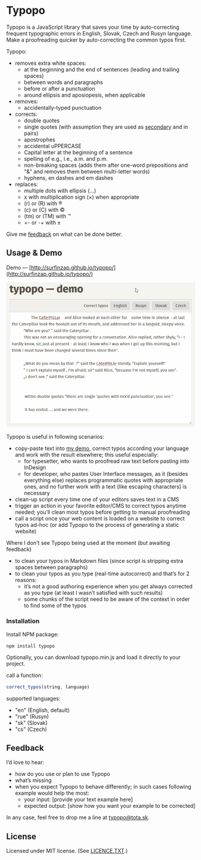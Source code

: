 # Typopo

Typopo is a JavaScript library that saves your time by auto-correcting frequent typographic errors in English, Slovak, Czech and Rusyn language. Make a proofreading quicker by auto-correcting the common typos first.

Typopo:
* removes extra white spaces:
	* at the beginning and the end of sentences (leading and trailing spaces)
	* between words and paragraphs
	* before or after a punctuation
	* around ellipsis and aposiopesis, when applicable
* removes:
	* accidentally-typed punctuation
* corrects:
	* double quotes
	* single quotes (with assumption they are used as [secondary](https://en.wikipedia.org/wiki/Quotation_mark#Summary_table_for_various_languages) and in pairs)
	* apostrophes
	* accidental uPPERCASE
	* Capital letter at the beginning of a sentence
	* spelling of e.g., i.e., a.m. and p.m.
	* non-breaking spaces (adds them after one-word prepositions and "&" and removes them between multi-letter words)
	* hyphens, en dashes and em dashes
* replaces:
	* multiple dots with ellipsis (…)
	* x with multiplication sign (×) when appropriate
	* (r) or (R) with ®
	* (c) or (C) with ©
	* (tm) or (TM) with ™
	* +- or -+ with ±

Give me [feedback](#feedback) on what can be done better.

## Usage & Demo

Demo — [http://surfinzap.github.io/typopo/](http://surfinzap.github.io/typopo/)

![alt Typopo auto-correct animation](/docs/typopo-demo.gif?raw=true "Typopo auto-correct animation")

Typopo is useful in following scenarios:
* copy-paste text into [my demo](http://surfinzap.github.io/typopo/), correct typos according your language and work with the result elsewhere; this useful especially:
	* for typesetter, who wants to proofread raw text before pasting into InDesign
	* for developer, who pastes User Interface messages, as it (besides everything else) replaces programmatic quotes with appropriate ones, and no further work with a text (like escaping characters) is necessary
* clean-up script every time one of your editors saves text in a CMS
* trigger an action in your favorite editor/CMS to correct typos anytime needed; youʼll clean most typos before getting to manual proofreading
* call a script once your web content is loaded on a website to correct typos ad-hoc (or add Typopo to the process of generating a static website)

Where I donʼt see Typopo being used at the moment (but awaiting feedback)
* to clean your typos in Markdown files (since script is stripping extra spaces between paragraphs)
* to clean your typos as you type (real-time autocorrect) and thatʼs for 2 reasons:
	* itʼs not a good authoring experience when you get always corrected as you type (at least I wasnʼt satisfied with such results)
	* some chunks of the script need to be aware of the context in order to find some of the typos

### Installation
Install NPM package:

```
npm install typopo
```

Optionally, you can download typopo.min.js and load it directly to your project.

call a function:
```javascript
correct_typos(string, language)
```

supported languages:
* "en" (English, default)
* "rue" (Rusyn)
* "sk" (Slovak)
* "cs" (Czech)



## Feedback
Iʼd love to hear:
* how do you use or plan to use Typopo
* whatʼs missing
* when you expect Typopo to behave differently; in such cases following example would help the most:
	* your input: [provide your text example here]
	* expected output: [show how you want your example to be corrected]

In any case, feel free to drop me a line at <typopo@tota.sk>.

## License
Licensed under MIT license. (See [LICENCE.TXT](//github.com/surfinzap/typopo/blob/master/LICENSE.txt).)
